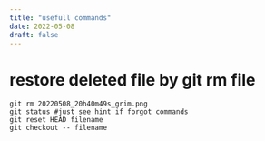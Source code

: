 ```yaml
---
title: "usefull commands"
date: 2022-05-08
draft: false
---
```

# restore deleted file by git rm file

```
git rm 20220508_20h40m49s_grim.png
git status #just see hint if forgot commands
git reset HEAD filename
git checkout -- filename
```

